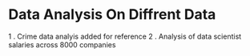 # Data Analysis On Diffrent Data

1 . Crime data analyis added for reference
2 . Analysis of data scientist salaries across 8000 companies

